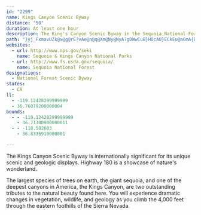 ```yaml
---
id: "2299"
name: Kings Canyon Scenic Byway
distance: "50"
duration: At least one hour
description: The King's Canyon Scenic Byway in the Sequoia National Forest showcases California's famous redwoods and beautiful geology.
path: "}yj_FxmavUZk@x@g@rE?vAe@n@q@Xm@Ny@NyA?gDWwCuB}HOcAU}ECkEu@aGmA{DyBsEu@yB]}C?qE\\_LNaCV_Bp@aC^kAfHgLn@{ATs@HkAYeEFuATw@tB{Bf@y@TeAh@{GVkAzBeC~@{CPYlAw@bBYTM\\YbBsCh@e@rDm@`Ak@fCuErBkAn@m@rAmDb@q@p@_@vCm@|@_AzCgFlAmDd@y@\\WxDaBh@m@\\qADoAYeHJgEu@gGEeAxAuHXy@x@w@lDaAn@q@t@eAlEcId@sBFgBo@mJDgECqA[kCcBeIYkG_A_FOoADiBXmAh@gAjCgB\\]R_@^gApAiO\\kBr@aBdCsDb@eBDoA[wJHaAJg@R_@hCeB~@sARs@JgBKeB}@mCa@k@m@]sAMo@Li@ZYr@[xACzCOlAcAlBiDlCkAvBgAxAu@`@gD~@o@f@yBhDgB|DaBdFWX_Ad@mAQ[Y_@{@?qAt@kEH{AIeBiAuNNsAZo@l@c@vC[^Qx@y@z@_D`@mBGwBk@uAs@_AYs@_@qAMaCAmDo@aEx@aIn@mWd@oDRm@dA}@h@St@?`Bj@dFxDfARl@?n@Gj@]l@q@t@{BBgBS_Be@sAcBmB_@kAC_ABg@`@wAvAgBx@aB^mBHqAEm@YiBc@iAc@s@uBqBs@qAQs@?uADs@n@kBnAkCrAyBrFmFb@{@TuBBgUDq@XiA~@cAlEyA~CiCzBcCZ{@XqAHcBd@kChAyAlAa@hD@h@GrAe@x@m@rF_FnQ}UpHaJx@mAr@s@hB}@rDs@p@a@`@]hAeBjAoAlEeBp@m@dAiBhC{HlEmItBwOfAsD|D}IbFkJn@gBb@mBX}BDoBI_D_BgI_@aF?{Cn@mGEq@i@sA_Aw@yAGgE^cBQs@[k@e@c@s@i@wAOmAHaBPyA`@cAd@o@x@s@lH_F|AkB~@aCb@mCZyDTmB|@eCj@m@|@k@vCk@tAi@x@kA|AsDx@yAxCaDVe@p@gCd@k@`DeBTm@Hm@AyAw@yCI_ABg@Jq@\\w@~BgExA{HvBoETyAEgBa@}Aw@mA}@e@yDs@cC_A{DmDa@{@Iw@J_Bb@gAjEqCZa@h@gATw@|@iFJyAKwAc@{@iAw@_OyB}CDoAf@u@b@qAzA_CrGc@d@]PoBf@o@p@Uf@KdADrAnA`DXlB?~@OjAi@dBiA`A_@RsARyAQcAg@o@s@u@uBI_CJiA\\iA~BsENqA?k@UwBEoBJy@r@mC^uCBsBIsBc@mCoAmDUw@IeADoAlAeFD_@CgAe@yAsEgGgA_Ey@_@_E_A}ADeA^}@x@e@p@Ql@]xA?~@DtAn@jEBlAYvA]f@a@^o@LmNd@eDr@}DpAsAdA_@r@Wf@}@`E[p@mAfAy@PqDT_GxCuChAwF`AeE_@iIaB}BFqN`EiAJsDQs@BsB~@}F`EyARu@GsTsIc@m@gEgJScBBo@l@aD?eAS}@Ug@m@e@o@AsB`@cAFeBGcBs@sAaAu@QqCj@uDLsBlAmAd@u@F_BMkAe@qA{Am@SeBQuFVo@W_AmB{@q@mAYyAy@sB_CmB{@yA]cE{B_AImBP}@d@uBXmBDmAMkAFmG~CyBp@cBTcA|@i@`Ae@jB]tCUxASb@uA`AuIfBoA?YMU_@u@sB_Am@uEEyESq[qCmCj@iCLyJFaAs@Ya@c@eDi@gAoAw@cDMiBa@sC}EcBa@eLeBmG[wGDi@iAYoDo@yAi@e@i@QiCEcA[s@y@]}@q@a@iA?iAP_BIo@[wAoGkAeBy@QcADyAKc@a@q@yAa@_Bm@mAeA_@uBx@y@Js@Ue@s@i@{EmFwUqGiKm@}BKgCl@aCn@qAx@aApMyHbB{CxAyDTgDDmCUkD_BaGyB_EwCuDy@m@o@kAOgBEcD_@sAm@aAoA_A_@s@cDgKaFsLy@sDsC_^o@uBaI_NkB}Dq@_Ac@]eARsCxAaFvAqRlBw@s@k@eBOy@N{A~A_IS_DRuAhB_DTmAKeA_@e@oADqFpAmHfAsA~@cCj@iAh@cA|A_E^{Ai@kBcDo@_BcASgBl@oAx@k@Em@W}FiDaAWaC?yAO}BuAcAMe@Dw@RaE~BmAPm@Iy@aAQq@Cc@XqBlAyDZ{ArAgO@yAY_Ak@q@iDsCwAm@s@PuClBeABm@U_A{@Om@SsAD}@l@sCr@mBz@y@lAq@x@sBhBcMHeA]gBSoEV_EOmDD_BY_DBs@h@_A`@Y|@D~@l@|@jBt@d@|@Fn@Xx@v@t@RhBEpDfAbCpAd@LlBKn@Dt@Xl@j@x@zBjA~Bv@XxCRh@P^^fA`B|AlB\\p@Hv@S~BB`APp@XZf@J^CXIV]RaA?i@o@wEKqDQaCa@qAwCoD[mAcC_Ce@eAs@_F{DsF?uB\\eAx@g@h@KnCd@r@Q|BmBpBgAdDk@~@?t@f@pExFx@v@z@XrC`@tGRd@K^[X_A?y@Ms@[m@cAw@}KsEiBaAqFeEe@SaBEw@e@a@s@Ia@AoA_@oAs@k@gCMmA]m@[wG{Lc@m@i@]i@KuBBYK}AqB_Ao@i@kC_BsCs@_Ay@a@uIkBcDkD_Cu@_@Y_@c@OgAd@{AbEmB\\W^k@d@yAl@uArCeDhDaHJa@HoAEa@Ua@m@i@iAS[SSwABuBn@eB~BuBr@qAdDaFFyAIqA@oBPqBd@mBnAyBXqAK}@gBwAy@gAy@mB_AeD?SHs@Xs@Ve@rA}@b@y@N{AhAyDCkDLg@N[|BwAR]TcA@iAc@{BFsA^m@dBy@b@y@DcA_@uBBy@^_Ab@yB`@k@|@o@Ti@B{@i@_DJs@LY^]n@Sj@A|@_@^_@\\}@NmBNm@bBmDxByBXKz@DfBjAbClAZ@b@I^]fAkCFm@U_DN{@n@kAEoCTw@`@_@pAm@lCoEZ]lAAh@]ZeAL{BXs@j@]vBSj@m@h@eBlDaE|@}An@a@bASZ]xAaFHeBEy@Sg@u@[gCk@USe@q@MgA_@eAo@aAoB}AqBgCeAeAcCu@aCFaBx@cAjAcA`B_A~BsAtGs@r@eB\\y@t@_Ad@aFrAe@JYG_@_@S_ABY^wACm@iAsAs@mDBaAXqBYyAy@aCc@o@kBaAOSCa@HWrEsFnBuA`CkAdAkCfKoIvBkCx@g@|Bs@t@m@hBeE\\_EDoDd@_Ch@eAt@m@b@qAR_B~AaChBuKf@aAb@YzBe@`FObEgAdAs@l@yBJgB[}ACcBHqAn@_ChAo@rA]\\e@FsAK_AaCaDu@mBoAc@qAaA{AuB_@yAc@cE?}ANqA~A{FfCqG^g@`GoE~BkAl@k@~@sAr@k@~Ag@^g@f@wApAaCl@eFD{AMkBqAgG]m@Kk@MsKUa@cDmBc@_@o@_B_@_BAe@CoBPgBhMq\\Hc@@gCAmASqCBgDSg@{B}Cm@uAmA{Fs@eIf@qYCgNXiLMuCaAyI?kEDuCNaACwAkAgCi@{BEeDOkB]eCu@aDMiE?gLr@gFlBuKrAwExAmClIoK|BgAhB]|CJ~@SnAw@x@{A|A_A~@{@x@qCjAoJGyCmCgLEs@@k@f@sDJcFTwCvBwOCsD[aEiBwKe@iECuHmAuNCkA\\yFAgDWsAmB{Fq@wFc@qF@eFVoLPeBbAuFTgFGmEy@aFC}BdAiUTaBv@sD?sC[mC?mAJqAhAgENeA?aCKsCFaBv@yFHmHPyAf@mBbFmJdBsD\\aA^sFOkC?yENgApFqRtAeDbCyCvAY`KgAxAsAhAkA~@_Db@sBn@mAr@sCtC{FpG{DhAkB\\y@dCgNh@iH^cB|BgF^aBt@eEd@}ErBmL|AwDx@uAbAgC~AkHb@mCrBoGbBkDlDaFn@oBPkABkAI{CB_Dd@uGbAgFhDqM^iBPyAL{JLyAPwAb@sAn@cEBsBy@{MEsDD}E^iLOsGYyBeAiGYmCEqBFiF|@eGVgFScHDkBp@oJVkHh@uSOuEYgAoAcBe@a@gCmAuAwAeAyBkAwGsAeE_AmBcMaTu@_ByKs^kDqMYiBi@}IEw@^{Me@sCm@eBu@oAqHyFy@gAYw@WyBGoAr@sFX_ECyHsBmZHgFn@_GAyAQsAq@qA}@s@uAe@gDaBm@y@e@yAOmABeAN{@^kAh@e@n@St@Gr@L^d@f@rBFtHLr@hAzC"
websites:
  - url: http://www.nps.gov/seki
    name: Sequoia & Kings Canyon National Parks
  - url: http://www.fs.usda.gov/sequoia/
    name: Sequoia National Forest
designations:
  - National Forest Scenic Byway
states:
  - CA
ll:
  - -119.12428299999999
  - 36.76079200000004
bounds:
  - - -119.12428299999999
    - 36.71300900000011
  - - -118.582603
    - 36.8336910000001

---
```


The Kings Canyon Scenic Byway is internationally significant for its unique scenic and geologic displays. Highway 180 is a showcase of nature's wonderland.

The largest species of trees on earth, the giant sequoia, and one of the deepest canyons in America, the Kings Canyon, are two outstanding tributes to the natural beauty found here. You will experience dramatic changes in vegetation, wildlife, and geology as you climb the 4,000 feet through the eastern foothills of the Sierra Nevada.
